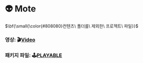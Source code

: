 # 👽 Mote

$\bf{\small{\color{#808080}컨텐츠\ 폴더를\ 제외한\ 프로젝트\ 파일}}$

### 영상: 🎬[Video](https://www.youtube.com/watch?v=q9L0JoAHNII "Project Mote Play Video")
### 패키지 파일: 🕹️[PLAYABLE](https://drive.google.com/file/d/12WNArQkTXBsJDakwpaDKl6FVh34ZW5hs/view "Google Drive Link")
